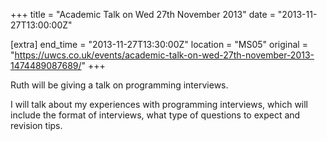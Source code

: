 +++
title = "Academic Talk on Wed 27th November 2013"
date = "2013-11-27T13:00:00Z"

[extra]
end_time = "2013-11-27T13:30:00Z"
location = "MS05"
original = "https://uwcs.co.uk/events/academic-talk-on-wed-27th-november-2013-1474489087689/"
+++

Ruth will be giving a talk on programming interviews.

I will talk about my experiences with programming interviews, which will include the format of interviews, what type of questions to expect and revision tips.

